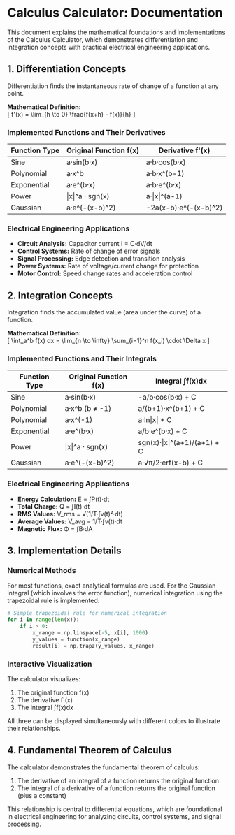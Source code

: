 # Calculus Calculator: Documentation

This document explains the mathematical foundations and implementations of the Calculus Calculator, which demonstrates differentiation and integration concepts with practical electrical engineering applications.

## 1. Differentiation Concepts

Differentiation finds the instantaneous rate of change of a function at any point.

**Mathematical Definition:**  
\[
f'(x) = \lim_{h \to 0} \frac{f(x+h) - f(x)}{h}
\]

### Implemented Functions and Their Derivatives

| Function Type | Original Function f(x) | Derivative f'(x) |
|---------------|------------------------|------------------|
| Sine | a·sin(b·x) | a·b·cos(b·x) |
| Polynomial | a·x^b | a·b·x^(b-1) |
| Exponential | a·e^(b·x) | a·b·e^(b·x) |
| Power | \|x\|^a · sgn(x) | a·\|x\|^(a-1) |
| Gaussian | a·e^(-(x-b)^2) | -2a(x-b)·e^(-(x-b)^2) |

### Electrical Engineering Applications

- **Circuit Analysis:** Capacitor current I = C·dV/dt
- **Control Systems:** Rate of change of error signals
- **Signal Processing:** Edge detection and transition analysis
- **Power Systems:** Rate of voltage/current change for protection
- **Motor Control:** Speed change rates and acceleration control

## 2. Integration Concepts

Integration finds the accumulated value (area under the curve) of a function.

**Mathematical Definition:**  
\[
\int_a^b f(x) dx = \lim_{n \to \infty} \sum_{i=1}^n f(x_i) \cdot \Delta x
\]

### Implemented Functions and Their Integrals

| Function Type | Original Function f(x) | Integral ∫f(x)dx |
|---------------|------------------------|------------------|
| Sine | a·sin(b·x) | -a/b·cos(b·x) + C |
| Polynomial | a·x^b (b ≠ -1) | a/(b+1)·x^(b+1) + C |
| Polynomial | a·x^(-1) | a·ln\|x\| + C |
| Exponential | a·e^(b·x) | a/b·e^(b·x) + C |
| Power | \|x\|^a · sgn(x) | sgn(x)·\|x\|^(a+1)/(a+1) + C |
| Gaussian | a·e^(-(x-b)^2) | a·√π/2·erf(x-b) + C |

### Electrical Engineering Applications

- **Energy Calculation:** E = ∫P(t)·dt
- **Total Charge:** Q = ∫I(t)·dt
- **RMS Values:** V_rms = √(1/T·∫v(t)²·dt)
- **Average Values:** V_avg = 1/T·∫v(t)·dt
- **Magnetic Flux:** Φ = ∫B·dA

## 3. Implementation Details

### Numerical Methods

For most functions, exact analytical formulas are used. For the Gaussian integral (which involves the error function), numerical integration using the trapezoidal rule is implemented:

```python
# Simple trapezoidal rule for numerical integration
for i in range(len(x)):
    if i > 0:
        x_range = np.linspace(-5, x[i], 1000)
        y_values = function(x_range)
        result[i] = np.trapz(y_values, x_range)
```

### Interactive Visualization

The calculator visualizes:
1. The original function f(x)
2. The derivative f'(x)
3. The integral ∫f(x)dx

All three can be displayed simultaneously with different colors to illustrate their relationships.

## 4. Fundamental Theorem of Calculus

The calculator demonstrates the fundamental theorem of calculus:

1. The derivative of an integral of a function returns the original function
2. The integral of a derivative of a function returns the original function (plus a constant)

This relationship is central to differential equations, which are foundational in electrical engineering for analyzing circuits, control systems, and signal processing.
